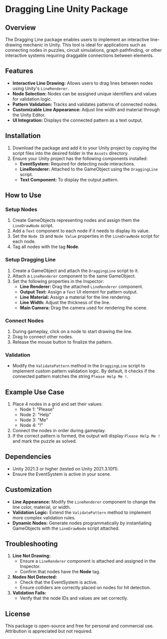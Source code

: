 # Dragging Line Unity Package

## Overview
The Dragging Line package enables users to implement an interactive line-drawing mechanic in Unity. This tool is ideal for applications such as connecting nodes in puzzles, circuit simulations, graph pathfinding, or other interactive systems requiring draggable connections between elements.

## Features
- **Interactive Line Drawing:** Allows users to drag lines between nodes using Unity's `LineRenderer`.
- **Node Selection:** Nodes can be assigned unique identifiers and values for validation logic.
- **Pattern Validation:** Tracks and validates patterns of connected nodes.
- **Customizable Line Appearance:** Adjust line width and material through the Unity Editor.
- **UI Integration:** Displays the connected pattern as a text output.

## Installation
1. Download the package and add it to your Unity project by copying the script files into the desired folder in the `Assets` directory.
2. Ensure your Unity project has the following components installed:
   - **EventSystem:** Required for detecting node interactions.
   - **LineRenderer:** Attached to the GameObject using the `DraggingLine` script.
   - **Text Component:** To display the output pattern.

## How to Use
### Setup Nodes
1. Create GameObjects representing nodes and assign them the `LineDrawNode` script.
2. Add a `Text` component to each node if it needs to display its value.
3. Set the `Node ID` and `Node Value` properties in the `LineDrawNode` script for each node.
4. Tag all nodes with the tag **Node**.

### Setup Dragging Line
1. Create a GameObject and attach the `DraggingLine` script to it.
2. Attach a `LineRenderer` component to the same GameObject.
3. Set the following properties in the Inspector:
   - **Line Renderer:** Drag the attached `LineRenderer` component.
   - **Output Text:** Assign a `Text` UI element for pattern output.
   - **Line Material:** Assign a material for the line rendering.
   - **Line Width:** Adjust the thickness of the line.
   - **Main Camera:** Drag the camera used for rendering the scene.

### Connect Nodes
1. During gameplay, click on a node to start drawing the line.
2. Drag to connect other nodes.
3. Release the mouse button to finalize the pattern.

### Validation
- Modify the `ValidatePattern` method in the `DraggingLine` script to implement custom pattern validation logic. By default, it checks if the connected pattern matches the string `Please Help Me !`.

## Example Use Case
1. Place 4 nodes in a grid and set their values:
   - Node 1: "Please"
   - Node 2: "Help"
   - Node 3: "Me"
   - Node 4: "!"
2. Connect the nodes in order during gameplay.
3. If the correct pattern is formed, the output will display `Please Help Me !` and mark the puzzle as solved.

## Dependencies
- Unity 2021.3 or higher (tested on Unity 2021.3.10f1).
- Ensure the EventSystem is active in your scene.

## Customization
- **Line Appearance:** Modify the `LineRenderer` component to change the line color, material, or width.
- **Validation Logic:** Extend the `ValidatePattern` method to implement more complex validation rules.
- **Dynamic Nodes:** Generate nodes programmatically by instantiating GameObjects with the `LineDrawNode` script attached.

## Troubleshooting
1. **Line Not Drawing:**
   - Ensure a `LineRenderer` component is attached and assigned in the Inspector.
   - Confirm that nodes have the **Node** tag.
2. **Nodes Not Detected:**
   - Check that the EventSystem is active.
   - Ensure colliders are correctly placed on nodes for hit detection.
3. **Validation Fails:**
   - Verify that the node IDs and values are set correctly.


## License
This package is open-source and free for personal and commercial use. Attribution is appreciated but not required.
